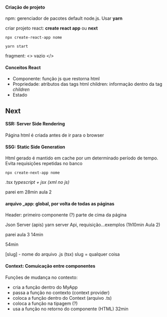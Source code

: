 #### Criação de projeto


npm: gerenciador de pacotes default node.js. Usar __yarn__

criar projeto react: __create react app__ ou __next__

`npx create-react-app nome`

`yarn start`

fragment: <> vazio </>

#### Conceitos React 
* Componente: função js que restorna html
* Propriedade: atributos das tags html
    children: informação dentro da tag <tag>_children_</tag>
* Estado

## Next

#### SSR: Server Side Rendering
Página html é criada antes de ir para o browser

#### SSG: Static Side Generation
Html gerado é mantido em cache por um determinado período de tempo. Evita requisições repetidas no banco

`npx create-next-app nome`

.tsx _typescript + jsx (xml no js)_


parei em 28min aula 2

#### arquivo _app: global, por volta de todas as páginas


Header: primeiro componente (?) parte de cima da página

Json Server (apis) yarn server
Api, requisição...exemplos (1h10min Aula 2)


parei aula 3 14min

54min

[slug] - nome do arquivo .js (tsx) slug = qualquer coisa

#### Context: Comuicação entre componentes


Funções de mudança no contexto:
* cria a função dentro do MyApp
* passa a função no contexto (context provider)
* coloca a função dentro do Context (arquivo .ts)
* coloca a função na tipagem (?)
* usa a função no retorno do componente (HTML)
32min


